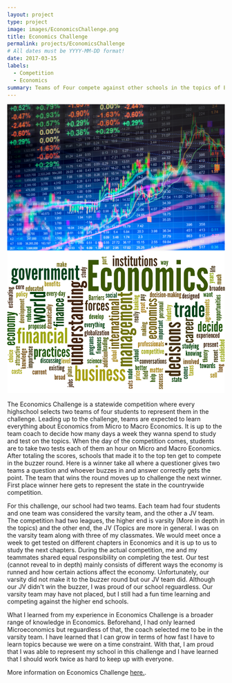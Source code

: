 ```yaml
---
layout: project
type: project
image: images/EconomicsChallenge.png
title: Economics Challenge
permalink: projects/EconomicsChallenge
# All dates must be YYYY-MM-DD format!
date: 2017-03-15
labels:
  - Competition
  - Economics
summary: Teams of Four compete against other schools in the topics of Economics.
---
```


<div class="ui small rounded images">
  <img class="ui image" src="../images/Stock.jpg">
  <img class="ui image" src="../images/Economics.png">
</div>

The Economics Challenge is a statewide competition where every highschool selects two teams of four students to represent them in the challenge. Leading up to the challenge, teams are expected to learn everything about Economics from Micro to Macro Economics. It is up to the team coach to decide how many days a week they wanna spend to study and test on the topics. When the day of the competition comes, students are to take two tests each of them an hour on Micro and Macro Economics. After totaling the scores, schools that made it to the top ten get to compete in the buzzer round. Here is a winner take all where a questioner gives two teams a question and whoever buzzes in and answer correctly gets the point. The team that wins the round moves up to challenge the next winner. First place winner here gets to represent the state in the countrywide competition. 

For this challenge, our school had two teams. Each team had four students and one team was considered the varsity team, and the other a JV team. The competition had two leagues, the higher end is varsity (More in depth in the topics) and the other end, the JV (Topics are more in general. I was on the varsity team along with three of my classmates. We would meet once a week to get tested on different chapters in Economics and it is up to us to study the next chapters. During the actual competition, me and my teammates shared equal responsibility on completing the test. Our test (cannot reveal to in depth) mainly consists of different ways the economy is runned and how certain actions affect the economy. Unfortunately, our varsity did not make it to the buzzer round but our JV team did. Although our JV didn't win the buzzer, I was proud of our school reguardless. Our varsity team may have not placed, but I still had a fun time learning and competing against the higher end schools. 

What I learned from my experience in Economics Challenge is a broader range of knowledge in Economics. Beforehand, I had only learned Microeconomics but reguardless of that, the coach selected me to be in the varsity team. I have learned that I can grow in terms of how fast I have to learn topics because we were on a time constraint. With that, I am proud that I was able to represent my school in this challenge and I have learned that I should work twice as hard to keep up with everyone. 

More information on Economics Challenge [here.](https://www.hceeonline.com/economics-challenge.html).
